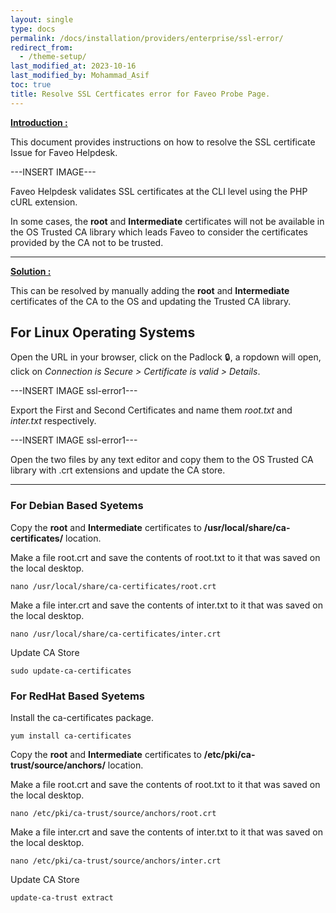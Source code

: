 ```yaml
---
layout: single
type: docs
permalink: /docs/installation/providers/enterprise/ssl-error/
redirect_from:
  - /theme-setup/
last_modified_at: 2023-10-16
last_modified_by: Mohammad_Asif
toc: true
title: Resolve SSL Certficates error for Faveo Probe Page.
---
```


[<strong>Introduction :</strong>](#introduction:)

This document provides instructions on how to resolve the SSL certificate Issue for Faveo Helpdesk.

---INSERT IMAGE---

Faveo Helpdesk validates SSL certificates at the CLI level using the PHP cURL extension. 

In some cases, the **root** and **Intermediate** certificates will not be available in the OS  Trusted CA library which leads Faveo to consider the certificates provided by the CA not to be trusted. 

---

[<strong>Solution :</strong>](#solution:)

This can be resolved by manually adding the **root** and **Intermediate** certificates of the CA to the OS and updating the Trusted CA library.

## For Linux Operating Systems
Open the URL in your browser, click on the Padlock 🔒, a ropdown will open, click on *Connection is Secure > Certificate is valid > Details*.

---INSERT IMAGE ssl-error1---

Export the First and Second Certificates and name them *root.txt* and *inter.txt* respectively.

---INSERT IMAGE ssl-error1---

Open the two files by any text editor and copy them to the OS Trusted CA library with .crt extensions and update the CA store. 

---

### For Debian Based Syetems
Copy the **root** and **Intermediate** certificates to **/usr/local/share/ca-certificates/** location.

Make a file root.crt and save the contents of root.txt to it that was saved on the local desktop.

```
nano /usr/local/share/ca-certificates/root.crt
```

Make a file inter.crt and save the contents of inter.txt to it that was saved on the local desktop.

```
nano /usr/local/share/ca-certificates/inter.crt
```

Update CA Store
```
sudo update-ca-certificates
```

### For RedHat Based Syetems
Install the ca-certificates package.

```
yum install ca-certificates
```

Copy the **root** and **Intermediate** certificates to **/etc/pki/ca-trust/source/anchors/** location.

Make a file root.crt and save the contents of root.txt to it that was saved on the local desktop.

```
nano /etc/pki/ca-trust/source/anchors/root.crt
```

Make a file inter.crt and save the contents of inter.txt to it that was saved on the local desktop.

```
nano /etc/pki/ca-trust/source/anchors/inter.crt
```

Update CA Store
```
update-ca-trust extract
```